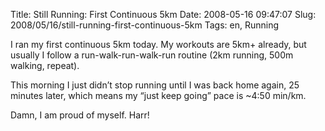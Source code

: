 Title: Still Running: First Continuous 5km
Date: 2008-05-16 09:47:07
Slug: 2008/05/16/still-running-first-continuous-5km
Tags: en, Running


I ran my first continuous 5km today. My workouts are 5km+ already, but usually
I follow a run-walk-run-walk-run routine (2km running, 500m walking, repeat).

This morning I just didn’t stop running until I was back home again, 25
minutes later, which means my “just keep going” pace is ~4:50 min/km.

Damn, I am proud of myself. Harr!
